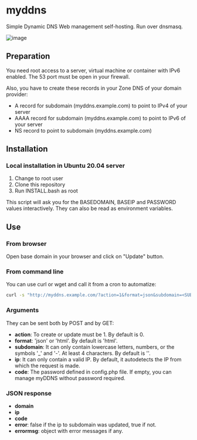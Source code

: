 # myddns
Simple Dynamic DNS Web management self-hosting. Run over dnsmasq.

![image](https://user-images.githubusercontent.com/1895563/133020249-1c2d59c0-a32f-43fe-a1a5-666131d0d188.png)


## Preparation

You need root access to a server, virtual machine or container with IPv6 enabled. The 53 port must be open in your firewall.

Also, you have to create these records in your Zone DNS of your domain provider:

- A record for subdomain (myddns.example.com) to point to IPv4 of your server
- AAAA record for subdomain (myddns.example.com) to point to IPv6 of your server
- NS record to point to subdomain (myddns.example.com)

## Installation

### Local installation in Ubuntu 20.04 server

1. Change to root user
2. Clone this repository
3. Run INSTALL.bash as root

This script will ask you for the BASEDOMAIN, BASEIP and PASSWORD values ​​interactively. They can also be read as environment variables.

## Use

### From browser

Open base domain in your browser and click on "Update" button.

### From command line

You can use curl or wget and call it from a cron to automatize:

```bash
curl -s "http://myddns.example.com/?action=1&format=json&subdomain=<SUBDOMAIN>&code=<PASSWORD>"
```

### Arguments

They can be sent both by POST and by GET:

- **action**: To create or update must be 1. By default is 0.
- **format**: 'json' or 'html'. By default is 'html'.
- **subdomain**: It can only contain lowercase letters, numbers, or the symbols '_' and '-'. At least 4 characters. By default is ''.
- **ip**: It can only contain a valid IP. By default, it autodetects the IP from which the request is made.
- **code**: The password defined in config.php file. If empty, you can manage myDDNS without password required.

### JSON response

- **domain**
- **ip**
- **code**
- **error**: false if the ip to subdomain was updated, true if not.
- **errormsg**: object with error messages if any.
